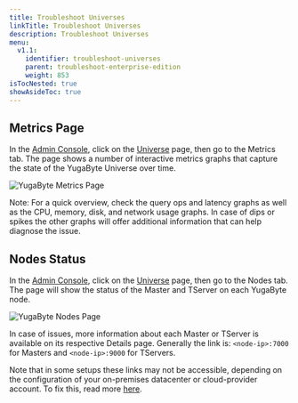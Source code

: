 ```yaml
---
title: Troubleshoot Universes
linkTitle: Troubleshoot Universes
description: Troubleshoot Universes
menu:
  v1.1:
    identifier: troubleshoot-universes
    parent: troubleshoot-enterprise-edition
    weight: 853
isTocNested: true
showAsideToc: true
---
```


## Metrics Page
In the [Admin Console](../../../deploy/enterprise-edition/install-admin-console/), click on the [Universe](../../../architecture/concepts/universe/#universe) page, then go to the Metrics tab.
The page shows a number of interactive metrics graphs that capture the state of the YugaByte Universe over time. 

![YugaByte Metrics Page](/images/troubleshooting/check-metrics.png)

Note: For a quick overview, check the query ops and latency graphs as well as the CPU, memory, disk, and network usage graphs. In case of dips or spikes the other graphs will offer additional information that can help diagnose the issue.


## Nodes Status
In the [Admin Console](../../../deploy/enterprise-edition/install-admin-console/), click on the [Universe](../../../architecture/concepts/universe/#universe) page, then go to the Nodes tab.
The page will show the status of the Master and TServer on each YugaByte node.

![YugaByte Nodes Page](/images/troubleshooting/check-node-status.png)

In case of issues, more information about each Master or TServer is available on its respective Details page. 
Generally the link is: `<node-ip>:7000` for Masters and `<node-ip>:9000` for TServers.

Note that in some setups these links may not be accessible, depending on the configuration of your on-premises datacenter or cloud-provider account. To fix this, read more [here](../../nodes/check-processes/).
